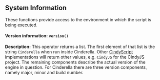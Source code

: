 ## System Information

These functions provide access to the environment in which the script is being executed.

#### Version information: `version()`

**Description:**
This operator returns a list.
The first element of that list is the string `Cinderella` when run inside Cinderella.
Other [CindyScript](CindyScript.md) implementations will return other values, e.g.
`CindyJS` for the CindyJS project.
The remaining components describe the actual version of the engine in question.
For Cinderella there are three version components, namely major, minor and build number.
